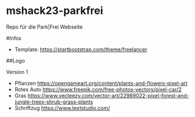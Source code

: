 # mshack23-parkfrei
Repo für die Park|Frei Webseite

#Infos

* Template: https://startbootstrap.com/theme/freelancer

##Logo

Version 1
* Pflanzen https://opengameart.org/content/plants-and-flowers-pixel-art
* Rotes Auto https://www.freepik.com/free-photos-vectors/pixel-car/2
* Gras https://www.vecteezy.com/vector-art/22989022-pixel-forest-and-jungle-trees-shrub-grass-plants
* Schriftzug https://www.textstudio.com/